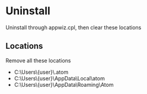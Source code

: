 # Uninstall
Uninstall through appwiz.cpl, then clear these locations

## Locations
Remove all these locations
- C:\\Users\\{user}\\.atom
- C:\\Users\\{user}\\AppData\\Local\\atom
- C:\\Users\\{user}\\AppData\\Roaming\\Atom
